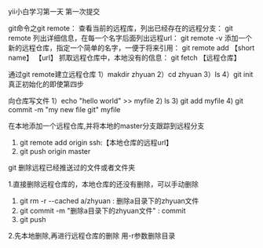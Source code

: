 yii小白学习第一天
第一次提交

git命令之git remote：
查看当前的远程库，列出已经存在的远程分支： git remote
列出详细信息，在每一个名字后面列出远程url： git remote -v
添加一个新的远程仓库，指定一个简单的名字，一便于将来引用： git remote add 【short name】 【url】
抓取远程仓库中，本地没有的信息： git fetch 【远程仓库】

通过git remote建立远程仓库
1）makdir zhyuan
2）cd zhyuan
3）ls
4）git init 
真正初始化的即使第四步

向仓库写文件
1）echo "hello world" >> myfile
2) ls
3) git add myfile
4) git commit -m "my new file git" myfile

在本地添加一个远程仓库,并将本地的master分支跟踪到远程分支
1) git remote add origin ssh:【本地仓库的远程url】
2) git push origin master

git 删除远程已经推送过的文件或者文件夹

1.直接删除远程仓库的，本地仓库的还没有删除，可以手动删除
1) git rm -r --cached a/zhyuan :  删除a目录下的zhyuan文件
2) git commit -m "删除a目录下的zhyuan文件"  : commit
3) git push

2.先本地删除,再进行远程仓库的删除
用-r参数删除目录


